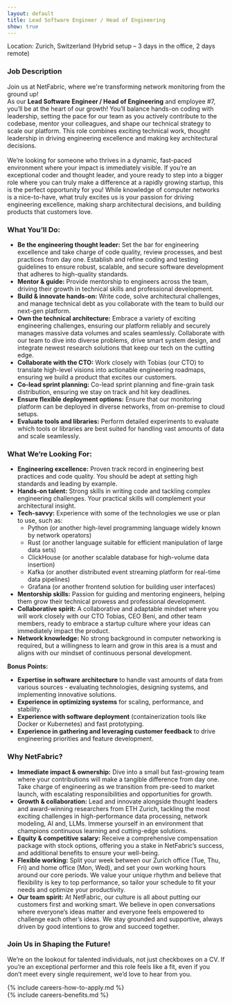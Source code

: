 ```yaml
---
layout: default
title: Lead Software Engineer / Head of Engineering
show: true
---
```


Location: Zurich, Switzerland (Hybrid setup – 3 days in the office, 2 days remote)

### Job Description

Join us at NetFabric, where we're transforming network monitoring from the ground up! <br>
As our **Lead Software Engineer / Head of Engineering** and employee #7, you’ll be at the heart of our growth! You’ll balance hands-on coding with leadership, setting the pace for our team as you actively contribute to the codebase, mentor your colleagues, and shape our technical strategy to scale our platform. This role combines exciting technical work, thought leadership in driving engineering excellence and making key architectural decisions.
<br><br>
We’re looking for someone who thrives in a dynamic, fast-paced environment where your impact is immediately visible. If you’re an exceptional coder and thought leader, and youre ready to step into a bigger role where you can truly make a difference at a rapidly growing startup, this is the perfect opportunity for you! While knowledge of computer networks is a nice-to-have, what truly excites us is your passion for driving engineering excellence, making sharp architectural decisions, and building products that customers love.


### What You’ll Do:
- **Be the engineering thought leader:** Set the bar for engineering excellence and take charge of code quality, review processes, and best practices from day one. Establish and refine coding and testing guidelines to ensure robust, scalable, and secure software development that adheres to high-quality standards.
- **Mentor & guide:** Provide mentorship to engineers across the team, driving their growth in technical skills and professional development.
- **Build & innovate hands-on:** Write code, solve architectural challenges, and manage technical debt as you collaborate with the team to build our next-gen platform.
- **Own the technical architecture:** Embrace a variety of exciting engineering challenges,  ensuring our platform reliably and securely manages massive data volumes and scales seamlessly. Collaborate with our team to dive into diverse problems, drive smart system design, and integrate newest research solutions that keep our tech on the cutting edge.
- **Collaborate with the CTO:** Work closely with Tobias (our CTO) to translate high-level visions into actionable engineering roadmaps, ensuring we build a product that excites our customers.
- **Co-lead sprint planning:** Co-lead sprint planning and fine-grain task distribution, ensuring we stay on track and hit key deadlines.
- **Ensure flexible deployment options:** Ensure that our monitoring platform can be deployed in diverse networks, from on-premise to cloud setups.
- **Evaluate tools and libraries:** Perform detailed experiments to evaluate which tools or libraries are best suited for handling vast amounts of data and scale seamlessly.

### What We’re Looking For:
- **Engineering excellence:** Proven track record in engineering best practices and code quality. You should be adept at setting high standards and leading by example.
- **Hands-on talent:** Strong skills in writing code and tackling complex engineering challenges. Your practical skills will complement your architectural insight.
- **Tech-savvy:** Experience with some of the technologies we use or plan to use, such as:
  - Python (or another high-level programming language widely known by network operators)
  - Rust (or another language suitable for efficient manipulation of large data sets)
  - ClickHouse (or another scalable database for high-volume data insertion)
  - Kafka (or another distributed event streaming platform for real-time data pipelines)
  - Grafana (or another frontend solution for building user interfaces)
- **Mentorship skills:** Passion for guiding and mentoring engineers, helping them grow their technical prowess and professional development.
- **Collaborative spirit:** A collaborative and adaptable mindset where you will work closely with our CTO Tobias, CEO Beni, and other team members, ready to embrace a startup culture where your ideas can immediately impact the product.
- **Network knowledge:** No strong background in computer networking is required, but a willingness to learn and grow in this area is a must and aligns with our mindset of continuous personal development.

**Bonus Points:**
- **Expertise in software architecture** to handle vast amounts of data from various sources - evaluating technologies, designing systems, and implementing innovative solutions.
- **Experience in optimizing systems** for scaling, performance, and stability.
- **Experience with software deployment** (containerization tools like Docker or Kubernetes) and fast prototyping.
- **Experience in gathering and leveraging customer feedback** to drive engineering priorities and feature development.

### Why NetFabric?

- **Immediate impact & ownership:** Dive into a small but fast-growing team where your contributions will make a tangible difference from day one. Take charge of engineering as we transition from pre-seed to market launch, with escalating responsibilities and opportunities for growth.
- **Growth & collaboration:** Lead and innovate alongside thought leaders and award-winning researchers from ETH Zurich, tackling the most exciting challenges in high-performance data processing, network modeling, AI and, LLMs. Immerse yourself in an environment that champions continuous learning and cutting-edge solutions.
- **Equity & competitive salary:** Receive a comprehensive compensation package with stock options, offering you a stake in NetFabric’s success, and additional benefits to ensure your well-being.
- **Flexible working:** Split your week between our Zurich office (Tue, Thu, Fri) and home office (Mon, Wed), and set your own working hours around our core periods. We value your unique rhythm and believe that flexibility is key to top performance, so tailor your schedule to fit your needs and optimize your productivity.
- **Our team spirit:** At NetFabric, our culture is all about putting our customers first and working smart. We believe in open conversations where everyone’s ideas matter and everyone feels empowered to challenge each other’s ideas. We stay grounded and supportive, always driven by good intentions to grow and succeed together.

### Join Us in Shaping the Future!
We’re on the lookout for talented individuals, not just checkboxes on a CV. If you’re an exceptional performer and this role feels like a fit, even if you don’t meet every single requirement, we’d love to hear from you.



{% include careers-how-to-apply.md %}
<br>
{% include careers-benefits.md %}
